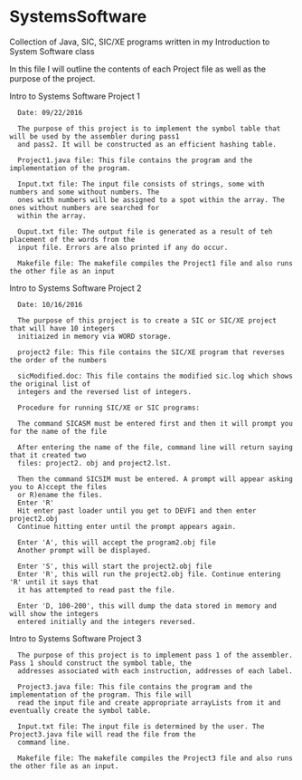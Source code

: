 # SystemsSoftware
Collection of Java, SIC, SIC/XE programs written in my Introduction to System Software class

In this file I will outline the contents of each Project file as well as the purpose of the project.

Intro to Systems Software Project 1

      Date: 09/22/2016
      
      The purpose of this project is to implement the symbol table that will be used by the assembler during pass1 
      and pass2. It will be constructed as an efficient hashing table.
      
      Project1.java file: This file contains the program and the implementation of the program.
      
      Input.txt file: The input file consists of strings, some with numbers and some without numbers. The 
      ones with numbers will be assigned to a spot within the array. The ones without numbers are searched for 
      within the array.
      
      Ouput.txt file: The output file is generated as a result of teh placement of the words from the 
      input file. Errors are also printed if any do occur.
      
      Makefile file: The makefile compiles the Project1 file and also runs the other file as an input
      
      
Intro to Systems Software Project 2

      Date: 10/16/2016

      The purpose of this project is to create a SIC or SIC/XE project that will have 10 integers
      initiaized in memory via WORD storage.

      project2 file: This file contains the SIC/XE program that reverses the order of the numbers

      sicModified.doc: This file contains the modified sic.log which shows the original list of
      integers and the reversed list of integers.

      Procedure for running SIC/XE or SIC programs:

      The command SICASM must be entered first and then it will prompt you for the name of the file

      After entering the name of the file, command line will return saying that it created two
      files: project2. obj and project2.lst.

      Then the command SICSIM must be entered. A prompt will appear asking you to A)ccept the files
      or R)ename the files.
      Enter 'R'
      Hit enter past loader until you get to DEVF1 and then enter project2.obj
      Continue hitting enter until the prompt appears again. 

      Enter 'A', this will accept the program2.obj file
      Another prompt will be displayed.

      Enter 'S', this will start the project2.obj file
      Enter 'R', this will run the project2.obj file. Continue entering 'R' until it says that
      it has attempted to read past the file.

      Enter 'D, 100-200', this will dump the data stored in memory and will show the integers
      entered initially and the integers reversed. 

Intro to Systems Software Project 3
      
      The purpose of this project is to implement pass 1 of the assembler. Pass 1 should construct the symbol table, the
      addresses associated with each instruction, addresses of each label.

      Project3.java file: This file contains the program and the implementation of the program. This file will
      read the input file and create appropriate arrayLists from it and eventually create the symbol table. 

      Input.txt file: The input file is determined by the user. The Project3.java file will read the file from the
      command line. 

      Makefile file: The makefile compiles the Project3 file and also runs the other file as an input.
